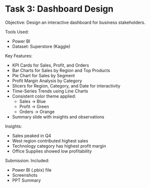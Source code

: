 # Task 3: Dashboard Design

Objective:
Design an interactive dashboard for business stakeholders.

Tools Used:
- Power BI
- Dataset: Superstore (Kaggle)

Key Features:
- KPI Cards for Sales, Profit, and Orders
- Bar Charts for Sales by Region and Top Products
- Pie Chart for Sales by Segment
- Profit Margin Analysis by Category
- Slicers for Region, Category, and Date for interactivity
- Time-Series Trends using Line Charts
- Consistent color theme applied:
  - Sales → Blue
  - Profit → Green
  - Orders → Orange
- Summary slide with insights and observations

Insights:
- Sales peaked in Q4
- West region contributed highest sales
- Technology category has highest profit margin
- Office Supplies showed low profitability

Submission:
Included:
- Power BI (.pbix) file
- Screenshots
- PPT Summary
